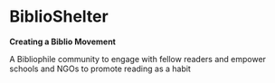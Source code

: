 # BiblioShelter
**Creating a Biblio Movement**


A Bibliophile community to engage with fellow readers and empower schools and NGOs to promote reading as a habit
